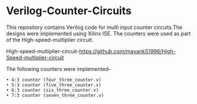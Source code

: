 # Verilog-Counter-Circuits
This repository contains Verilog code for multi input counter circuits.The designs were implemented using Xilinx ISE.
The counters were used as part of the High-speed-multiplier circuit.

High-speed-multiplier-circuit-https://github.com/mayankS1996/High-Speed-multiplier-circuit

The following counters were implemented-

    • 4:3 counter (four_three_counter.v)
    • 5:3 counter (five_three_counter.v)
    • 6:3 counter (six_three_counter.v)
    • 7:3 counter (seven_three_counter.v)

